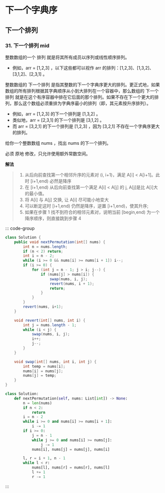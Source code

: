 # 下一个字典序

## 下一个排列

### 31. 下一个排列 mid

整数数组的一个 排列 就是将其所有成员以序列或线性顺序排列。

-   例如，arr = [1,2,3] ，以下这些都可以视作 arr 的排列：[1,2,3]、[1,3,2]、[3,1,2]、[2,3,1] 。

整数数组的 下一个排列 是指其整数的下一个字典序更大的排列。更正式地，如果数组的所有排列根据其字典顺序从小到大排列在一个容器中，那么数组的 下一个排列
就是在这个有序容器中排在它后面的那个排列。如果不存在下一个更大的排列，那么这个数组必须重排为字典序最小的排列（即，其元素按升序排列）。

-   例如，arr = [1,2,3] 的下一个排列是 [1,3,2] 。
-   类似地，arr = [2,3,1] 的下一个排列是 [3,1,2] 。
-   而 arr = [3,2,1] 的下一个排列是 [1,2,3] ，因为 [3,2,1] 不存在一个字典序更大的排列。

给你一个整数数组 nums ，找出 nums 的下一个排列。

必须 原地 修改，只允许使用额外常数空间。

**解法**

> 1. 从后向前查找第一个相邻升序的元素对 (i, i+1)，满足 A[i] < A[i+1]。此时 [i+1,end) 必然是降序
> 2. 在 [i+1,end) 从后向前查找第一个满足 A[i] < A[j] 的 j, A[j]是比 A[i]大的最小值。
> 3. 将 A[i] 与 A[j] 交换, 让 A[i] 尽可能小地变大
> 4. 可以断定这时 [i+1,end) 仍然是降序，逆置 [i+1,end)，使其升序;
> 5. 如果在步骤 1 找不到符合的相邻元素对，说明当前 [begin,end) 为一个降序顺序，则直接跳到步骤 4

::: code-group

```java
class Solution {
    public void nextPermutation(int[] nums) {
        int n = nums.length;
        if (n < 2) return;
        int i = n - 2;
        while (i >= 0 && nums[i] >= nums[i + 1]) i--;
        if (i >= 0) {
            for (int j = n - 1; j > i; j--) {
                if (nums[j] > nums[i]) {
                    swap(nums, i, j);
                    revert(nums, i + 1);
                    return;
                }
            }
        }
        revert(nums, i+1);
    }

    void revert(int[] nums, int i) {
        int j = nums.length - 1;
        while (i < j) {
            swap(nums, i, j);
            i++;
            j--;
        }
    }

    void swap(int[] nums, int i, int j) {
        int temp = nums[i];
        nums[i] = nums[j];
        nums[j] = temp;
    }
}
```

```py
class Solution:
    def nextPermutation(self, nums: List[int]) -> None:
        n = len(nums)
        if n < 2:
            return
        i = n - 2
        while i >= 0 and nums[i] >= nums[i + 1]:
            i -= 1
        if i >= 0:
            j = n - 1
            while j >= 0 and nums[i] >= nums[j]:
                j -= 1
            nums[i], nums[j] = nums[j], nums[i]

        l, r = i + 1, n - 1
        while l < r:
            nums[l], nums[r] = nums[r], nums[l]
            l += 1
            r -= 1

```

:::
